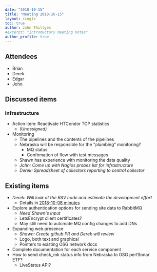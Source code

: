 ```yaml
---
date: "2018-10-15"
title: "Meeting 2018-10-15"
layout: single
toc: true
author: John Thiltges
#excerpt: "Introductory meeting notes"
author_profile: true
---
```


Attendees
---------
- Brian
- Derek
- Edgar
- John

Discussed items
---------------

### Infrastructure
- Action item: Reactivate HTCondor TCP statistics
    - *(Unassigned)*
- Monitoring
    - The pipelines and the contents of the pipelines
    - Nebraska will be responsible for the "plumbing" monitoring?
        - MQ status
        - Confirmation of flow with test messages
    - Shawn has experience with monitoring the data quality
    - *John: Come up with Nagios probes list for infrastructure*
    - *Derek: Spreadsheet of collectors reporting to central collector*

Existing items
---------------

- *Derek: Will look at the RSV code and estimate the development effort*
    - Details in [2018-10-08 minutes](/meetings/20181008)
- Explore authentication options for sending site data to RabbitMQ
    - *Need Shawn's input*
    - LetsEncrypt client certificates?
    - May still need to automate MQ config changes to add DNs
- Expanding web presence
  - *Shawn: Create github PR and Derek will review*
  - Logo, both text and graphical
  - Pointers to existing OSG network docs
- Complete documentation for each service component
- How to send check_mk status info from Nebraska to OSG perfSonar ETF?
    - LiveStatus API?
